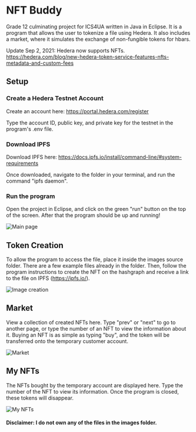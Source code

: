 # NFT Buddy
Grade 12 culminating project for ICS4UA written in Java in Eclipse. It is a program that allows the user to tokenize a file using Hedera. It also includes a market, where it simulates the exchange of non-fungible tokens for hbars.

Update Sep 2, 2021: Hedera now supports NFTs. https://hedera.com/blog/new-hedera-token-service-features-nfts-metadata-and-custom-fees

## Setup
### Create a Hedera Testnet Account
Create an account here: https://portal.hedera.com/register

Type the account ID, public key, and private key for the testnet in the program's .env file.

### Download IPFS
Download IPFS here: https://docs.ipfs.io/install/command-line/#system-requirements

Once downloaded, navigate to the folder in your terminal, and run the command "ipfs daemon".

### Run the program
Open the project in Eclipse, and click on the green "run" button on the top of the screen. After that the program should be up and running!

![Main page](https://i.imgur.com/Bu2Oaz1.png)

## Token Creation
To allow the program to access the file, place it inside the images source folder. There are a few example files already in the folder. Then, follow the program instructions to create the NFT on the hashgraph and receive a link to the file on IPFS (https://ipfs.io/).

![Image creation](https://i.imgur.com/unkHbai.png)

## Market
View a collection of created NFTs here. Type "prev" or "next" to go to another page, or type the number of an NFT to view the information about it. Buying an NFT is as simple as typing "buy", and the token will be transferred onto the temporary customer account.

![Market](https://i.imgur.com/D7xf5b1.png)

## My NFTs
The NFTs bought by the temporary account are displayed here. Type the number of the NFT to view its information. Once the program is closed, these tokens will disappear.

![My NFTs](https://i.imgur.com/vZ6tD58.png)

#### Disclaimer: I do not own any of the files in the images folder.
